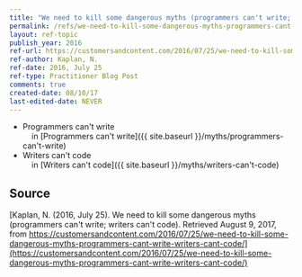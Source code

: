 ```yaml
---
title: "We need to kill some dangerous myths (programmers can't write; writers can't code)"
permalink: /refs/we-need-to-kill-some-dangerous-myths-programmers-cant-write-writers-cant-code
layout: ref-topic
publish_year: 2016
ref-url: https://customersandcontent.com/2016/07/25/we-need-to-kill-some-dangerous-myths-programmers-cant-write-writers-cant-code/
ref-author: Kaplan, N.
ref-date: 2016, July 25
ref-type: Practitioner Blog Post
comments: true
created-date: 08/10/17
last-edited-date: NEVER
---
```


* Programmers can't write<br />&nbsp;&nbsp;&nbsp;&nbsp;in [Programmers can't write]({{ site.baseurl }}/myths/programmers-can't-write)
* Writers can't code<br />&nbsp;&nbsp;&nbsp;&nbsp;in [Writers can't code]({{ site.baseurl }}/myths/writers-can't-code)

## Source

[Kaplan, N. (2016, July 25). We need to kill some dangerous myths (programmers can't write; writers can't code). Retrieved August 9, 2017, from https://customersandcontent.com/2016/07/25/we-need-to-kill-some-dangerous-myths-programmers-cant-write-writers-cant-code/](https://customersandcontent.com/2016/07/25/we-need-to-kill-some-dangerous-myths-programmers-cant-write-writers-cant-code/)
